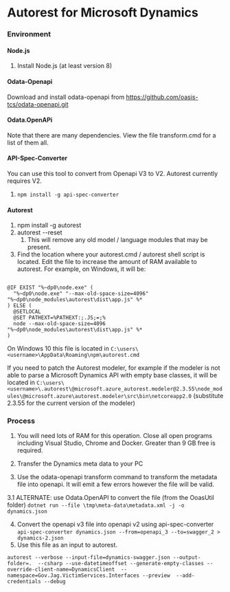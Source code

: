 # Autorest for Microsoft Dynamics #


### Environment ###

#### Node.js ####
1. Install Node.js (at least version 8)

#### Odata-Openapi

Download and install odata-openapi from https://github.com/oasis-tcs/odata-openapi.git

#### Odata.OpenAPi



Note that there are many dependencies.  View the file transform.cmd for a list of them all.

#### API-Spec-Converter ####
You can use this tool to convert from Openapi V3 to V2.  Autorest currently requires V2.

1. `npm install -g api-spec-converter`

#### Autorest ####
1. npm install -g autorest
2. autorest --reset
	1. This will remove any old model / language modules that may be present.
3. Find the location where your autorest.cmd / autorest shell script is located.  Edit the file to increase the amount of RAM available to autorest.  For example, on Windows, it will be:

```

@IF EXIST "%~dp0\node.exe" (
  "%~dp0\node.exe" "--max-old-space-size=4096" "%~dp0\node_modules\autorest\dist\app.js" %*
) ELSE (
  @SETLOCAL
  @SET PATHEXT=%PATHEXT:;.JS;=;%
  node --max-old-space-size=4096 "%~dp0\node_modules\autorest\dist\app.js" %*
)
```

On Windows 10 this file is located in `C:\users\<username>\AppData\Roaming\npm\autorest.cmd`

If you need to patch the Autorest modeler, for example if the modeler is not able to parse a Microsoft Dynamics API with empty base classes, it will be located in `C:\users\<username>\.autorest\@microsoft.azure_autorest.modeler@2.3.55\node_modules\@microsoft.azure\autorest.modeler\src\bin\netcoreapp2.0` (substitute 2.3.55 for the current version of the modeler)

### Process ###

1. You will need lots of RAM for this operation.  Close all open programs including Visual Studio, Chrome and Docker.  Greater than 9 GB free is required.

2. Transfer the Dynamics meta data to your PC


3. Use the odata-openapi transform command to transform the metadata file into openapi.  It will emit a few errors however the file will be valid.

3.1 ALTERNATE:
use Odata.OpenAPI to convert the file
(from the OoasUtil folder)
`dotnet run --file \tmp\meta-data\metadata.xml -j -o dynamics.json`

4. Convert the openapi v3 file into openapi v2 using api-spec-converter   
`api-spec-converter dynamics.json --from=openapi_3 --to=swagger_2 > dynamics-2.json`
5. Use this file as an input to autorest.

```
autorest --verbose --input-file=dynamics-swagger.json --output-folder=.  --csharp --use-datetimeoffset --generate-empty-classes --override-client-name=DynamicsClient  --namespace=Gov.Jag.VictimServices.Interfaces --preview  --add-credentials --debug
```

